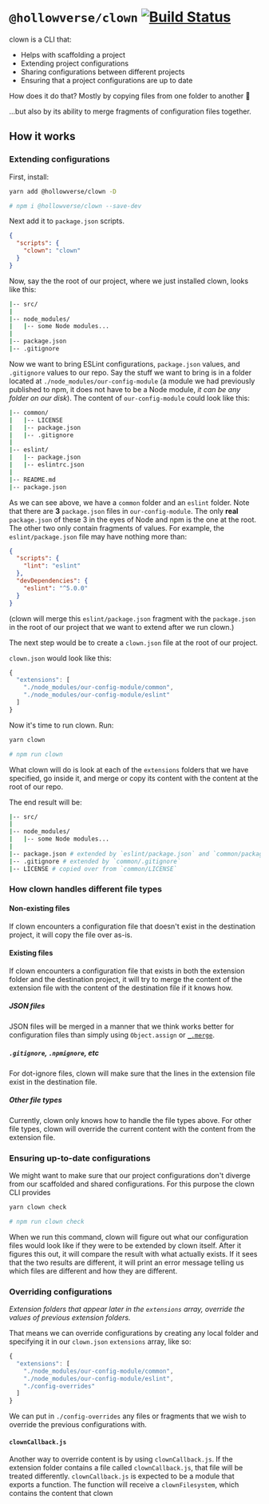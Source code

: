 # `@hollowverse/clown` [![Build Status](https://travis-ci.org/hollowverse/clown.svg?branch=master)](https://travis-ci.org/hollowverse/clown)

clown is a CLI that:

* Helps with scaffolding a project
* Extending project configurations
* Sharing configurations between different projects
* Ensuring that a project configurations are up to date

How does it do that? Mostly by copying files from one folder to another 🤡

...but also by its ability to merge fragments of configuration files together.

## How it works

### Extending configurations

First, install:

```bash
yarn add @hollowverse/clown -D

# npm i @hollowverse/clown --save-dev
```

Next add it to `package.json` scripts.

```json
{
  "scripts": {
    "clown": "clown"
  }
}
```

Now, say the the root of our project, where we just installed clown, looks like this:

```bash
|-- src/
|
|-- node_modules/
|   |-- some Node modules...
|
|-- package.json
|-- .gitignore
```

Now we want to bring ESLint configurations, `package.json` values, and `.gitignore` values to our repo. Say the stuff we want to bring is in a folder located at `./node_modules/our-config-module` (a module we had previously published to npm, it does not have to be a Node module, _it can be any folder on our disk_). The content of `our-config-module` could look like this:

```bash
|-- common/
|   |-- LICENSE
|   |-- package.json
|   |-- .gitignore
|
|-- eslint/
|   |-- package.json
|   |-- eslintrc.json
|
|-- README.md
|-- package.json
```

As we can see above, we have a `common` folder and an `eslint` folder. Note that there are **3** `package.json` files in `our-config-module`. The only **real** `package.json` of these 3 in the eyes of Node and npm is the one at the root. The other two only contain fragments of values. For example, the `eslint/package.json` file may have nothing more than:

```json
{
  "scripts": {
    "lint": "eslint"
  },
  "devDependencies": {
    "eslint": "^5.0.0"
  }
}
```

(clown will merge this `eslint/package.json` fragment with the `package.json` in the root of our project that we want to extend after we run clown.)

The next step would be to create a `clown.json` file at the root of our project.

`clown.json` would look like this:

```js
{
  "extensions": [
    "./node_modules/our-config-module/common",
    "./node_modules/our-config-module/eslint"
  ]
}
```

Now it's time to run clown. Run:

```bash
yarn clown

# npm run clown
```

What clown will do is look at each of the `extensions` folders that we have specified, go inside it, and merge or copy its content
with the content at the root of our repo.

The end result will be:

```bash
|-- src/
|
|-- node_modules/
|   |-- some Node modules...
|
|-- package.json # extended by `eslint/package.json` and `common/package.json`
|-- .gitignore # extended by `common/.gitignore`
|-- LICENSE # copied over from `common/LICENSE`
```

### How clown handles different file types

#### Non-existing files

If clown encounters a configuration file that doesn't exist in the destination project, it will copy the file over as-is.

#### Existing files

If clown encounters a configuration file that exists in both the extension folder and the destination project, it will try to merge
the content of the extension file with the content of the destination file if it knows how.

##### JSON files

JSON files will be merged in a manner that we think works better for configuration files than simply using `Object.assign` or [`_.merge`](https://lodash.com/docs/4.17.5#merge).

##### `.gitignore`, `.npmignore`, etc

For dot-ignore files, clown will make sure that the lines in the extension file exist in the destination file.

##### Other file types

Currently, clown only knows how to handle the file types above. For other file types, clown will override the current content
with the content from the extension file.

### Ensuring up-to-date configurations

We might want to make sure that our project configurations don't diverge from our scaffolded and shared configurations. For this
purpose the clown CLI provides

```bash
yarn clown check

# npm run clown check
```

When we run this command, clown will figure out what our configuration files would look like if they were to be extended by clown
itself. After it figures this out, it will compare the result with what actually exists. If it sees that the two results are different, it will print an error message telling us which files are different and how they are different.

### Overriding configurations

_Extension folders that appear later in the `extensions` array, override the values of previous extension folders._

That means we can override configurations by creating any local folder and specifying it in our `clown.json` `extensions` array, like
so:

```js
{
  "extensions": [
    "./node_modules/our-config-module/common",
    "./node_modules/our-config-module/eslint",
    "./config-overrides"
  ]
}
```

We can put in `./config-overrides` any files or fragments that we wish to override the previous configurations with.

#### `clownCallback.js`

Another way to override content is by using `clownCallback.js`. If the extension folder contains a file called `clownCallback.js`,
that file will be treated differently. `clownCallback.js` is expected to be a module that exports a function. The function
will receive a `clownFilesystem`, which contains the content that clown

